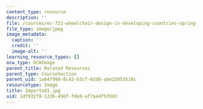```yaml
---
content_type: resource
description: ''
file: /courses/ec-721-wheelchair-design-in-developing-countries-spring-2009/1df932f81336456ffde9af7ae4f5f043_Imported1.jpg
file_type: image/jpeg
image_metadata:
  caption: ''
  credit: ''
  image-alt: ''
learning_resource_types: []
ocw_type: OCWImage
parent_title: Related Resources
parent_type: CourseSection
parent_uid: 1a64799d-8c43-b3cf-02d8-abe22053510c
resourcetype: Image
title: Imported1.jpg
uid: 1df932f8-1336-456f-fde9-af7ae4f5f043
---
```

